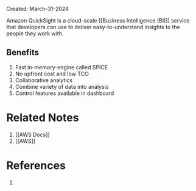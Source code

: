 Created: March-31-2024

Amazon QuickSight is a cloud-scale [[Business Intelligence (BI)]] service that developers can use to deliver easy-to-understand insights to the people they work with.
## Benefits

1. Fast in-memory-engine called SPICE
2. No upfront cost and low TCO
3. Collaborative analytics
4. Combine variety of data into analysis
5. Control features available in dashboard
# Related Notes

1. [[AWS Docs]]
2. [[AWS]]
# References

1. 